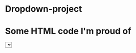 # Dropdown-project

<h1>Some HTML code I'm proud of</h1>
<select> tag

```css
.proud-of-this-css {
  color: papayawhip;


### Useful resources

- [Example resource 1.] (https://www.youtube.com/watch?v=YSdMqb-Mk6Y) I really liked this pattern and will use it going forward.



## Author

- Website - [Ayodele Abigael](https://feran-mi.github.io/Dropdown-project/)
  
## Acknowledgments

Thanks to my friends who keeps encouraging me not to give up.


